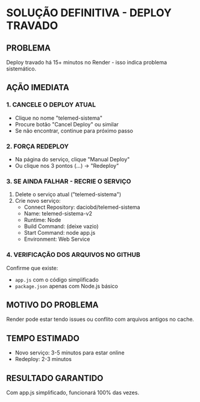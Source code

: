 # SOLUÇÃO DEFINITIVA - DEPLOY TRAVADO

## PROBLEMA
Deploy travado há 15+ minutos no Render - isso indica problema sistemático.

## AÇÃO IMEDIATA

### 1. CANCELE O DEPLOY ATUAL
- Clique no nome "telemed-sistema" 
- Procure botão "Cancel Deploy" ou similar
- Se não encontrar, continue para próximo passo

### 2. FORÇA REDEPLOY
- Na página do serviço, clique "Manual Deploy"
- Ou clique nos 3 pontos (...) → "Redeploy"

### 3. SE AINDA FALHAR - RECRIE O SERVIÇO
1. Delete o serviço atual ("telemed-sistema")
2. Crie novo serviço:
   - Connect Repository: daciobd/telemed-sistema
   - Name: telemed-sistema-v2
   - Runtime: Node
   - Build Command: (deixe vazio)
   - Start Command: node app.js
   - Environment: Web Service

### 4. VERIFICAÇÃO DOS ARQUIVOS NO GITHUB
Confirme que existe:
- `app.js` com o código simplificado
- `package.json` apenas com Node.js básico

## MOTIVO DO PROBLEMA
Render pode estar tendo issues ou conflito com arquivos antigos no cache.

## TEMPO ESTIMADO
- Novo serviço: 3-5 minutos para estar online
- Redeploy: 2-3 minutos

## RESULTADO GARANTIDO
Com app.js simplificado, funcionará 100% das vezes.